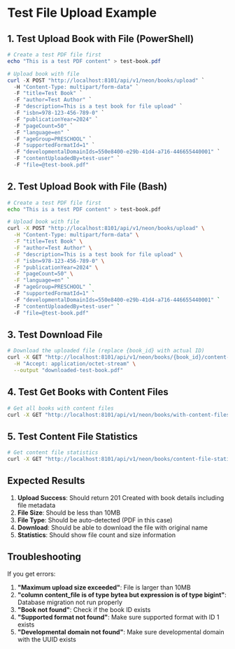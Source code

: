 # Test File Upload Example

## 1. Test Upload Book with File (PowerShell)

```powershell
# Create a test PDF file first
echo "This is a test PDF content" > test-book.pdf

# Upload book with file
curl -X POST "http://localhost:8101/api/v1/neon/books/upload" `
  -H "Content-Type: multipart/form-data" `
  -F "title=Test Book" `
  -F "author=Test Author" `
  -F "description=This is a test book for file upload" `
  -F "isbn=978-123-456-789-0" `
  -F "publicationYear=2024" `
  -F "pageCount=50" `
  -F "language=en" `
  -F "ageGroup=PRESCHOOL" `
  -F "supportedFormatId=1" `
  -F "developmentalDomainIds=550e8400-e29b-41d4-a716-446655440001" `
  -F "contentUploadedBy=test-user" `
  -F "file=@test-book.pdf"
```

## 2. Test Upload Book with File (Bash)

```bash
# Create a test PDF file first
echo "This is a test PDF content" > test-book.pdf

# Upload book with file
curl -X POST "http://localhost:8101/api/v1/neon/books/upload" \
  -H "Content-Type: multipart/form-data" \
  -F "title=Test Book" \
  -F "author=Test Author" \
  -F "description=This is a test book for file upload" \
  -F "isbn=978-123-456-789-0" \
  -F "publicationYear=2024" \
  -F "pageCount=50" \
  -F "language=en" `
  -F "ageGroup=PRESCHOOL" `
  -F "supportedFormatId=1" `
  -F "developmentalDomainIds=550e8400-e29b-41d4-a716-446655440001" `
  -F "contentUploadedBy=test-user" `
  -F "file=@test-book.pdf"
```

## 3. Test Download File

```bash
# Download the uploaded file (replace {book_id} with actual ID)
curl -X GET "http://localhost:8101/api/v1/neon/books/{book_id}/content-file" \
  -H "Accept: application/octet-stream" \
  --output "downloaded-test-book.pdf"
```

## 4. Test Get Books with Content Files

```bash
# Get all books with content files
curl -X GET "http://localhost:8101/api/v1/neon/books/with-content-files"
```

## 5. Test Content File Statistics

```bash
# Get content file statistics
curl -X GET "http://localhost:8101/api/v1/neon/books/content-file-statistics"
```

## Expected Results

1. **Upload Success**: Should return 201 Created with book details including file metadata
2. **File Size**: Should be less than 10MB
3. **File Type**: Should be auto-detected (PDF in this case)
4. **Download**: Should be able to download the file with original name
5. **Statistics**: Should show file count and size information

## Troubleshooting

If you get errors:

1. **"Maximum upload size exceeded"**: File is larger than 10MB
2. **"column content_file is of type bytea but expression is of type bigint"**: Database migration not run properly
3. **"Book not found"**: Check if the book ID exists
4. **"Supported format not found"**: Make sure supported format with ID 1 exists
5. **"Developmental domain not found"**: Make sure developmental domain with the UUID exists
